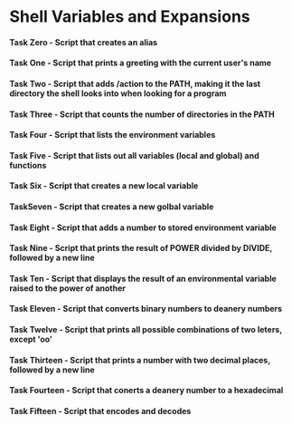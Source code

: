 # Shell Variables and Expansions
#### Task Zero - Script that creates an alias
#### Task One - Script that prints a greeting with the current user's name
#### Task Two - Script that adds /action to the PATH, making it the last directory the shell looks into when looking for a program
#### Task Three - Script that counts the number of directories in the PATH
#### Task Four - Script that lists the environment variables
#### Task Five - Script that lists out all variables (local and global) and functions
#### Task Six - Script that creates a new local variable
#### TaskSeven - Script that creates a new golbal variable
#### Task Eight - Script that adds a number to stored environment variable
 #### Task Nine - Script that prints the result of POWER divided by DIVIDE, followed by a new line
#### Task Ten - Script that displays the result of an environmental variable raised to the power of another
#### Task Eleven - Script that converts binary numbers to deanery numbers
#### Task Twelve - Script that prints all possible combinations of two leters, except 'oo'
#### Task Thirteen - Script that prints a number with two decimal places, followed by a new line
#### Task Fourteen - Script that conerts a deanery number to a hexadecimal
#### Task Fifteen - Script that encodes and decodes
